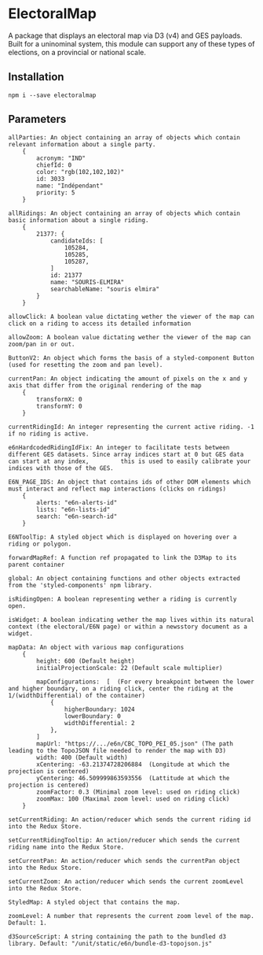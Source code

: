 # ElectoralMap

A package that displays an electoral map via D3 (v4) and GES payloads.
Built for a uninominal system, this module can support any of these types of elections, on a provincial or national scale.

## Installation

```npm
npm i --save electoralmap
```

## Parameters
    allParties: An object containing an array of objects which contain relevant information about a single party.
        {
            acronym: "IND"
            chiefId: 0
            color: "rgb(102,102,102)"
            id: 3033
            name: "Indépendant"
            priority: 5
        }

    allRidings: An object containing an array of objects which contain basic information about a single riding.
        {
            21377: {
                candidateIds: [
                    105284,
                    105285,
                    105287,
                ]
                id: 21377
                name: "SOURIS-ELMIRA"
                searchableName: "souris elmira"
            }
        }

    allowClick: A boolean value dictating wether the viewer of the map can click on a riding to access its detailed information

    allowZoom: A boolean value dictating wether the viewer of the map can zoom/pan in or out.

    ButtonV2: An object which forms the basis of a styled-component Button (used for resetting the zoom and pan level).

    currentPan: An object indicating the amount of pixels on the x and y axis that differ from the original rendering of the map
        {
            transformX: 0
            transformY: 0
        } 

    currentRidingId: An integer representing the current active riding. -1 if no riding is active.

    e6nHardcodedRidingIdFix: An integer to facilitate tests between different GES datasets. Since array indices start at 0 but GES data can start at any index,         this is used to easily calibrate your indices with those of the GES.

    E6N_PAGE_IDS: An object that contains ids of other DOM elements which must interact and reflect map interactions (clicks on ridings)
        {
            alerts: "e6n-alerts-id"
            lists: "e6n-lists-id"
            search: "e6n-search-id"
        }

    E6NToolTip: A styled object which is displayed on hovering over a riding or polygon.

    forwardMapRef: A function ref propagated to link the D3Map to its parent container 

    global: An object containing functions and other objects extracted from the 'styled-components' npm library. 

    isRidingOpen: A boolean representing wether a riding is currently open. 

    isWidget: A boolean indicating wether the map lives within its natural context (the electoral/E6N page) or within a newsstory document as a widget.

    mapData: An object with various map configurations 
        {
            height: 600 (Default height)
            initialProjectionScale: 22 (Default scale multiplier)

            mapConfigurations:  [  (For every breakpoint between the lower and higher boundary, on a riding click, center the riding at the 1/(widthDifferential) of the container)
                {
                    higherBoundary: 1024 
                    lowerBoundary: 0
                    widthDifferential: 2
                }, 
            ]
            mapUrl: "https://.../e6n/CBC_TOPO_PEI_05.json" (The path leading to the TopoJSON file needed to render the map with D3)
            width: 400 (Default width)
            xCentering: -63.21374728206884  (Longitude at which the projection is centered)
            yCentering: 46.509999863593556  (Lattitude at which the projection is centered)
            zoomFactor: 0.3 (Minimal zoom level: used on riding click)
            zoomMax: 100 (Maximal zoom level: used on riding click)
        }

    setCurrentRiding: An action/reducer which sends the current riding id into the Redux Store.

    setCurrentRidingTooltip: An action/reducer which sends the current riding name into the Redux Store.

    setCurrentPan: An action/reducer which sends the currentPan object into the Redux Store.

    setCurrentZoom: An action/reducer which sends the current zoomLevel into the Redux Store.

    StyledMap: A styled object that contains the map.

    zoomLevel: A number that represents the current zoom level of the map. Default: 1.

    d3SourceScript: A string containing the path to the bundled d3 library. Default: "/unit/static/e6n/bundle-d3-topojson.js"